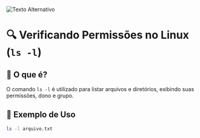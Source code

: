![Texto Alternativo](alexandrefragaa/cybersec-doc-perms/blob/main/verificar.png)


# 🔍 Verificando Permissões no Linux (`ls -l`)

## 📌 O que é?
O comando `ls -l` é utilizado para listar arquivos e diretórios, exibindo suas permissões, dono e grupo.

## 🔹 Exemplo de Uso
```bash
ls -l arquivo.txt

